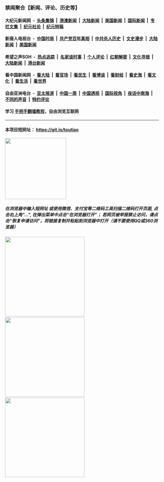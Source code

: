 ### 禁闻聚合【新闻、评论、历史等】

#### 大纪元新闻网 &nbsp;-&nbsp; [头条集锦](indexes/E头条集锦.md?t=02242231) &nbsp;|&nbsp; [港澳新闻](indexes/E港澳新闻.md?t=02242231)  &nbsp;|&nbsp; [大陆新闻](indexes/E大陆新闻.md?t=02242231) &nbsp;|&nbsp; [美国新闻](indexes/E美国新闻.md?t=02242231) &nbsp;|&nbsp; [国际新闻](indexes/E国际新闻.md?t=02242231) &nbsp;|&nbsp; [专栏文集](indexes/E专栏文集.md?t=02242231) &nbsp;|&nbsp; [纪元社论](indexes/E纪元社论.md?t=02242231) &nbsp;|&nbsp; [纪元特稿](indexes/E纪元特稿.md?t=02242231) 

#### 新唐人电视台 &nbsp;-&nbsp; [中国时局](indexes/N中国时局.md?t=02242231) &nbsp;|&nbsp; [共产党百年真相](indexes/N共产党百年真相.md?t=02242231) &nbsp;|&nbsp; [中共杀人历史](indexes/N中共杀人历史.md?t=02242231) &nbsp;|&nbsp; [文史漫步](indexes/N文史漫步.md?t=02242231) &nbsp;|&nbsp; [大陆新闻](indexes/N大陆新闻.md?t=02242231) &nbsp;|&nbsp; [美国新闻](indexes/N美国新闻.md?t=02242231)

#### 希望之声SOH &nbsp;-&nbsp; [热点追踪](indexes/H热点追踪.md?t=02242231) &nbsp;|&nbsp; [名家谈时事](indexes/H名家谈时事.md?t=02242231) &nbsp;|&nbsp; [个人评论](indexes/H个人评论.md?t=02242231)  &nbsp;|&nbsp; [红朝解密](indexes/H红朝解密.md?t=02242231) &nbsp;|&nbsp; [文化寻根](indexes/H文化寻根.md?t=02242231) &nbsp;|&nbsp; [大陆新闻](indexes/H大陆新闻.md?t=02242231) &nbsp;|&nbsp; [港台新闻](indexes/H港台新闻.md?t=02242231)

#### 看中国新闻网 &nbsp;-&nbsp; [看大陆](indexes/S看大陆.md?t=02242231) &nbsp;|&nbsp; [看官场](indexes/S看官场.md?t=02242231) &nbsp;|&nbsp; [看民生](indexes/S看民生.md?t=02242231)  &nbsp;|&nbsp; [看博谈](indexes/S看博谈.md?t=02242231) &nbsp;|&nbsp; [看财经](indexes/S看财经.md?t=02242231) &nbsp;|&nbsp; [看史海](indexes/S看史海.md?t=02242231) &nbsp;|&nbsp; [看文化](indexes/S看文化.md?t=02242231) &nbsp;|&nbsp; [看生活](indexes/S看生活.md?t=02242231) &nbsp;|&nbsp; [看世界](indexes/S看世界.md?t=02242231)

#### 自由亚洲电台 &nbsp;-&nbsp; [亚太报道](indexes/R亚太报道.md?t=02242231) &nbsp;|&nbsp; [中国一周](indexes/R中国一周.md?t=02242231) &nbsp;|&nbsp; [中国透视](indexes/R中国透视.md?t=02242231)  &nbsp;|&nbsp; [国际视角](indexes/R国际视角.md?t=02242231) &nbsp;|&nbsp; [夜话中南海](indexes/R夜话中南海.md?t=02242231) &nbsp;|&nbsp; [不同的声音](indexes/R不同的声音.md?t=02242231) &nbsp;|&nbsp; [特约评论](indexes/R特约评论.md?t=02242231)

#### 学习 [手把手翻墙教程](https://github.com/gfw-breaker/guides/wiki)，自由浏览互联网

----

#### 本项目短网址： https://git.io/toutiao
<img src="https://raw.githubusercontent.com/gfw-breaker/banned-news/master/scripts/img/qr.png" width="200px"/>  

##### 在浏览器中输入短网址 或使用微信、支付宝等二维码工具扫描二维码打开页面, 点击右上角"...", 在弹出菜单中点击“在浏览器打开”； 若网页被举报禁止访问，请点击“恢复申请访问”，将链接复制并粘贴到浏览器中打开（请不要使用QQ或360浏览器）

<img src="https://raw.githubusercontent.com/gfw-breaker/banned-news/master/scripts/img/1.png" width="260px"/> &nbsp; <img src="https://raw.githubusercontent.com/gfw-breaker/banned-news/master/scripts/img/2.png" width="260px"/> &nbsp; <img src="https://raw.githubusercontent.com/gfw-breaker/banned-news/master/scripts/img/3.png" width="260px"/>
